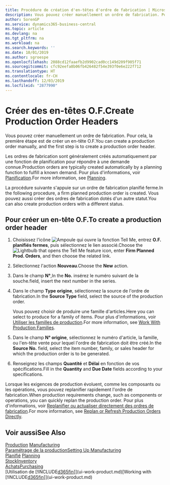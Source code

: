 ```yaml
---
title: Procédure de création d'en-têtes d'ordre de fabrication | Microsoft Docs
description: Vous pouvez créer manuellement un ordre de fabrication. Pour cela, la première étape est de créer un en-tête O.F.
author: SorenGP
ms.service: dynamics365-business-central
ms.topic: article
ms.devlang: na
ms.tgt_pltfrm: na
ms.workload: na
ms.search.keywords: ''
ms.date: 10/01/2019
ms.author: sgroespe
ms.openlocfilehash: 2088cd12faaefb2d9902cad0cc149d209f905f71
ms.sourcegitcommit: cfc92eefa8b06fb426482f54e393f0e6e222f712
ms.translationtype: HT
ms.contentlocale: fr-CH
ms.lasthandoff: 12/03/2019
ms.locfileid: "2877990"
---
```

# <a name="create-production-order-headers"></a><span data-ttu-id="e2a53-103">Créer des en-têtes O.F.</span><span class="sxs-lookup"><span data-stu-id="e2a53-103">Create Production Order Headers</span></span>
<span data-ttu-id="e2a53-104">Vous pouvez créer manuellement un ordre de fabrication. Pour cela, la première étape est de créer un en-tête O.F.</span><span class="sxs-lookup"><span data-stu-id="e2a53-104">You can create a production order manually, and the first step is to create a production order header.</span></span>

<span data-ttu-id="e2a53-105">Les ordres de fabrication sont généralement créés automatiquement par une fonction de planification pour répondre à une demande connue.</span><span class="sxs-lookup"><span data-stu-id="e2a53-105">Production orders are typically created automatically by a planning function to fulfill a known demand.</span></span> <span data-ttu-id="e2a53-106">Pour plus d'informations, voir [Planification](production-planning.md).</span><span class="sxs-lookup"><span data-stu-id="e2a53-106">For more information, see [Planning](production-planning.md).</span></span>   

<span data-ttu-id="e2a53-107">La procédure suivante s'appuie sur un ordre de fabrication planifié ferme.</span><span class="sxs-lookup"><span data-stu-id="e2a53-107">In the following procedure, a firm planned production order is created.</span></span> <span data-ttu-id="e2a53-108">Vous pouvez aussi créer des ordres de fabrication dotés d'un autre statut.</span><span class="sxs-lookup"><span data-stu-id="e2a53-108">You can also create production orders with a different status.</span></span>  

## <a name="to-create-a-production-order-header"></a><span data-ttu-id="e2a53-109">Pour créer un en-tête O.F.</span><span class="sxs-lookup"><span data-stu-id="e2a53-109">To create a production order header</span></span>  
1.  <span data-ttu-id="e2a53-110">Choisissez l'icône ![Ampoule qui ouvre la fonction Tell Me](media/ui-search/search_small.png "Dites-moi ce que vous voulez faire"), entrez **O.F. planifiés fermes**, puis sélectionnez le lien associé.</span><span class="sxs-lookup"><span data-stu-id="e2a53-110">Choose the ![Lightbulb that opens the Tell Me feature](media/ui-search/search_small.png "Tell me what you want to do") icon, enter **Firm Planned Prod. Orders**, and then choose the related link.</span></span>  
2.  <span data-ttu-id="e2a53-111">Sélectionnez l'action **Nouveau**.</span><span class="sxs-lookup"><span data-stu-id="e2a53-111">Choose the **New** action.</span></span>  
3.  <span data-ttu-id="e2a53-112">Dans le champ **N°**,</span><span class="sxs-lookup"><span data-stu-id="e2a53-112">In the **No.**</span></span> <span data-ttu-id="e2a53-113">insérez le numéro suivant de la souche.</span><span class="sxs-lookup"><span data-stu-id="e2a53-113">field, insert the next number in the series.</span></span>  
4.  <span data-ttu-id="e2a53-114">Dans le champ **Type origine**, sélectionnez la source de l'ordre de fabrication.</span><span class="sxs-lookup"><span data-stu-id="e2a53-114">In the **Source Type** field, select the source of the production order.</span></span>

    <span data-ttu-id="e2a53-115">Vous pouvez choisir de produire une famille d'articles.</span><span class="sxs-lookup"><span data-stu-id="e2a53-115">Here you can select to produce for a family of items.</span></span> <span data-ttu-id="e2a53-116">Pour plus d'informations, voir [Utiliser les familles de production](production-how-work-family.md).</span><span class="sxs-lookup"><span data-stu-id="e2a53-116">For more information, see [Work With Production Families](production-how-work-family.md).</span></span>
5.  <span data-ttu-id="e2a53-117">Dans le champ **N° origine**, sélectionnez le numéro d'article, la famille, ou l'en-tête vente pour lequel l'ordre de fabrication doit être créé.</span><span class="sxs-lookup"><span data-stu-id="e2a53-117">In the **Source No.** field, select the item number, family, or sales header for which the production order is to be generated.</span></span>  
6.  <span data-ttu-id="e2a53-118">Renseignez les champs **Quantité** et **Délai** en fonction de vos spécifications.</span><span class="sxs-lookup"><span data-stu-id="e2a53-118">Fill in the **Quantity** and **Due Date** fields according to your specifications.</span></span>  

<span data-ttu-id="e2a53-119">Lorsque les exigences de production évoluent, comme les composants ou les opérations, vous pouvez replanifier rapidement l'ordre de fabrication.</span><span class="sxs-lookup"><span data-stu-id="e2a53-119">When production requirements change, such as components or operations, you can quickly replan the production order.</span></span> <span data-ttu-id="e2a53-120">Pour plus d'informations, voir [Replanifier ou actualiser directement des ordres de fabrication](production-how-to-replan-refresh-production-orders.md).</span><span class="sxs-lookup"><span data-stu-id="e2a53-120">For more information, see [Replan or Refresh Production Orders Directly](production-how-to-replan-refresh-production-orders.md).</span></span> 

## <a name="see-also"></a><span data-ttu-id="e2a53-121">Voir aussi</span><span class="sxs-lookup"><span data-stu-id="e2a53-121">See Also</span></span>  
<span data-ttu-id="e2a53-122">[Production](production-manage-manufacturing.md)  </span><span class="sxs-lookup"><span data-stu-id="e2a53-122">[Manufacturing](production-manage-manufacturing.md)  </span></span>  
[<span data-ttu-id="e2a53-123">Paramétrage de la production</span><span class="sxs-lookup"><span data-stu-id="e2a53-123">Setting Up Manufacturing</span></span>](production-configure-production-processes.md)  
<span data-ttu-id="e2a53-124">[Planifié](production-planning.md)    </span><span class="sxs-lookup"><span data-stu-id="e2a53-124">[Planning](production-planning.md)    </span></span>  
[<span data-ttu-id="e2a53-125">Stock</span><span class="sxs-lookup"><span data-stu-id="e2a53-125">Inventory</span></span>](inventory-manage-inventory.md)  
[<span data-ttu-id="e2a53-126">Achats</span><span class="sxs-lookup"><span data-stu-id="e2a53-126">Purchasing</span></span>](purchasing-manage-purchasing.md)  
<span data-ttu-id="e2a53-127">[Utilisation de [!INCLUDE[d365fin](includes/d365fin_md.md)]](ui-work-product.md)</span><span class="sxs-lookup"><span data-stu-id="e2a53-127">[Working with [!INCLUDE[d365fin](includes/d365fin_md.md)]](ui-work-product.md)</span></span>
